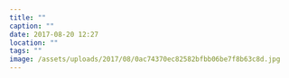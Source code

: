 ```yaml
---
title: ""
caption: ""
date: 2017-08-20 12:27
location: ""
tags: ""
image: /assets/uploads/2017/08/0ac74370ec82582bfbb06be7f8b63c8d.jpg
---
```


